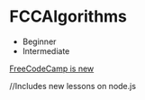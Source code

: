# FCCAlgorithms
* Beginner
* Intermediate

[FreeCodeCamp is new](https://learn.freecodecamp.org/)


//Includes new lessons on node.js